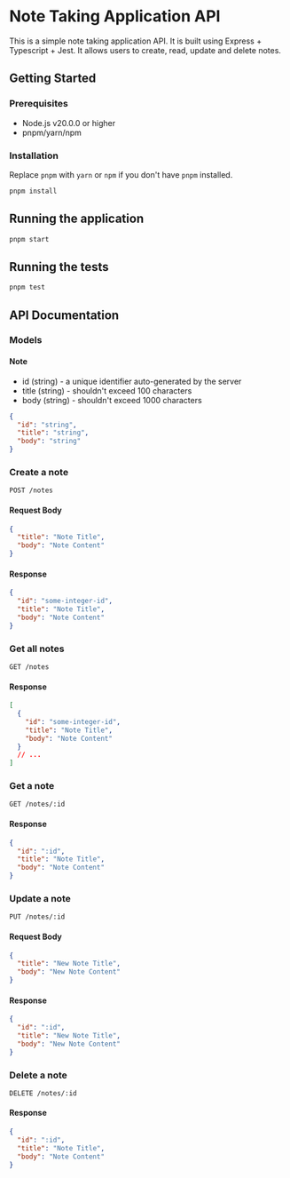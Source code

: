 # Note Taking Application API

This is a simple note taking application API. It is built using Express + Typescript + Jest. It allows users to create, read, update and delete notes.

## Getting Started

### Prerequisites

- Node.js v20.0.0 or higher
- pnpm/yarn/npm

### Installation

Replace `pnpm` with `yarn` or `npm` if you don't have `pnpm` installed.

```bash
pnpm install
```

## Running the application

```bash
pnpm start
```

## Running the tests

```bash
pnpm test
```

## API Documentation

### Models

#### Note

- id (string) - a unique identifier auto-generated by the server
- title (string) - shouldn't exceed 100 characters
- body (string) - shouldn't exceed 1000 characters

```json
{
  "id": "string",
  "title": "string",
  "body": "string"
}
```

### Create a note

```http
POST /notes
```

#### Request Body

```json
{
  "title": "Note Title",
  "body": "Note Content"
}
```

#### Response

```json
{
  "id": "some-integer-id",
  "title": "Note Title",
  "body": "Note Content"
}
```

### Get all notes

```http
GET /notes
```

#### Response

```json
[
  {
    "id": "some-integer-id",
    "title": "Note Title",
    "body": "Note Content"
  }
  // ...
]
```

### Get a note

```http
GET /notes/:id
```

#### Response

```json
{
  "id": ":id",
  "title": "Note Title",
  "body": "Note Content"
}
```

### Update a note

```http
PUT /notes/:id
```

#### Request Body

```json
{
  "title": "New Note Title",
  "body": "New Note Content"
}
```

#### Response

```json
{
  "id": ":id",
  "title": "New Note Title",
  "body": "New Note Content"
}
```

### Delete a note

```http
DELETE /notes/:id
```

#### Response

```json
{
  "id": ":id",
  "title": "Note Title",
  "body": "Note Content"
}
```
